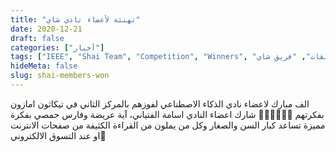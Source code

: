```yaml
---
title: "تهنئة لأعضاء نادي شاي"
date: 2020-12-21
draft: false
categories: ["أخبار"]
tags: ["IEEE", "Shai Team", "Competition", "Winners", "مسابقات", "فريق شاي"]
hideMeta: false
slug: shai-members-won
---
```


الف مبارك لاعضاء نادي الذكاء الاصطناعي لفوزهم بالمركز الثاني في تيكاثون امازون بفكرتهم
🥳🥳👏🏻👏🏻
شارك اعضاء النادي اسامة الفتياني، آية عريضة وفارس حمصي بفكرة مميزة تساعد كبار السن والصغار وكل من يملون من القراءة الكثيفة من صفحات الانترنت او عند التسوق الالكتروني🤩

[comment]: <> (اذا حابين تعرفو اكتر عن فكرتهم احضرو البرزنتيشن 👇🏻)

